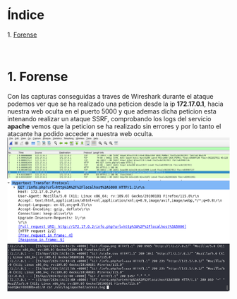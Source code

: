 # **Índice**

<span style="color:black;">1. [ Forense](#introducción)</span><br>

<br>

<h1 name="introducción">1. Forense</h1>

Con las capturas conseguidas a traves de Wireshark durante el ataque podemos ver que se ha realizado una peticion desde la ip **172.17.0.1**, hacia nuestra web oculta en el puerto 5000 y que ademas dicha peticion esta intenando realizar un ataque SSRF, comprobando los logs del servicio **apache** vemos que la peticion se ha realizado sin errores y por lo tanto el atacante ha podido acceder a nuestra web oculta.
![](https://github.com/Dani-ITB24/Proyecto-Final/blob/Grupo5(Eloi-Alan-Fernando-Jose-Zome%C3%B1o)/Assets/Img/wireshark.png)
![](https://github.com/Dani-ITB24/Proyecto-Final/blob/Grupo5(Eloi-Alan-Fernando-Jose-Zome%C3%B1o)/Assets/Img/wireshark2.png)
![](https://github.com/Dani-ITB24/Proyecto-Final/blob/Grupo5(Eloi-Alan-Fernando-Jose-Zome%C3%B1o)/Assets/Img/apache2log.png)



